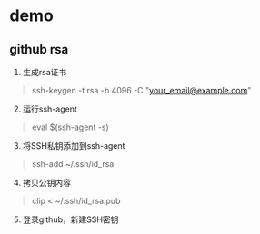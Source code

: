 # demo

## github rsa
1. 生成rsa证书
> ssh-keygen -t rsa -b 4096 -C "your_email@example.com"
2. 运行ssh-agent
> eval $(ssh-agent -s)
3. 将SSH私钥添加到ssh-agent
> ssh-add ~/.ssh/id_rsa
4. 拷贝公钥内容
> clip < ~/.ssh/id_rsa.pub
5. 登录github，新建SSH密钥

